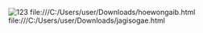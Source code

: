 ![123](https://github.com/user-attachments/assets/090bea4a-d48a-42be-b92f-83bb40af811c)
file:///C:/Users/user/Downloads/hoewongaib.html
file:///C:/Users/user/Downloads/jagisogae.html
